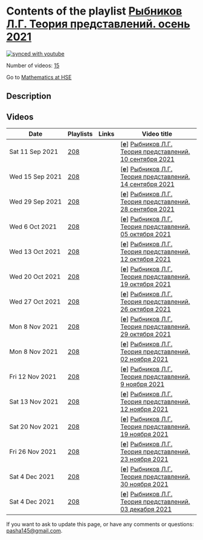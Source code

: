 # Contents of the playlist [Рыбников Л.Г. Теория представлений. осень 2021](https://www.youtube.com/playlist?list=PLq3E5oubNNoDppC1wQZsy8q5c3ZXE_iSF)

[![synced with youtube](https://img.shields.io/github/last-commit/mathphysschool/mathphysschool.github.io/autoupdate1?label=synced%20with%20youtube)](https://github.com/mathphysschool/mathphysschool.github.io/commits/autoupdate1)

Number of videos: [15](#videos)

Go to [Mathematics at HSE](../README.md)

## Description



## Videos

|Date|Playlists|Links|Video title|
|---|---|---|---|
| Sat&nbsp;11&nbsp;Sep&nbsp;2021 | [208](../playlists/208 "Рыбников Л.Г. Теория представлений. осень 2021") |  | [[**e**](https://studio.youtube.com/video/IN1PS-eSWgI/edit "Edit")] [Рыбников Л.Г. Теория представлений. 10 сентября 2021](https://www.youtube.com/watch?v=IN1PS-eSWgI&list=PLq3E5oubNNoDppC1wQZsy8q5c3ZXE_iSF) |
| Wed&nbsp;15&nbsp;Sep&nbsp;2021 | [208](../playlists/208 "Рыбников Л.Г. Теория представлений. осень 2021") |  | [[**e**](https://studio.youtube.com/video/PH7ricr6clw/edit "Edit")] [Рыбников Л.Г. Теория представлений. 14 сентября 2021](https://www.youtube.com/watch?v=PH7ricr6clw&list=PLq3E5oubNNoDppC1wQZsy8q5c3ZXE_iSF) |
| Wed&nbsp;29&nbsp;Sep&nbsp;2021 | [208](../playlists/208 "Рыбников Л.Г. Теория представлений. осень 2021") |  | [[**e**](https://studio.youtube.com/video/B7Bw1GJ7I9k/edit "Edit")] [Рыбников Л.Г. Теория представлений. 28 сентября 2021](https://www.youtube.com/watch?v=B7Bw1GJ7I9k&list=PLq3E5oubNNoDppC1wQZsy8q5c3ZXE_iSF) |
| Wed&nbsp;6&nbsp;Oct&nbsp;2021 | [208](../playlists/208 "Рыбников Л.Г. Теория представлений. осень 2021") |  | [[**e**](https://studio.youtube.com/video/FY-3X9IfRFk/edit "Edit")] [Рыбников Л.Г. Теория представлений. 05 октября 2021](https://www.youtube.com/watch?v=FY-3X9IfRFk&list=PLq3E5oubNNoDppC1wQZsy8q5c3ZXE_iSF) |
| Wed&nbsp;13&nbsp;Oct&nbsp;2021 | [208](../playlists/208 "Рыбников Л.Г. Теория представлений. осень 2021") |  | [[**e**](https://studio.youtube.com/video/-kYdRgLWPkI/edit "Edit")] [Рыбников Л.Г. Теория представлений. 12 октября 2021](https://www.youtube.com/watch?v=-kYdRgLWPkI&list=PLq3E5oubNNoDppC1wQZsy8q5c3ZXE_iSF) |
| Wed&nbsp;20&nbsp;Oct&nbsp;2021 | [208](../playlists/208 "Рыбников Л.Г. Теория представлений. осень 2021") |  | [[**e**](https://studio.youtube.com/video/HQJROy_DfmQ/edit "Edit")] [Рыбников Л.Г. Теория представлений. 19 октября 2021](https://www.youtube.com/watch?v=HQJROy_DfmQ&list=PLq3E5oubNNoDppC1wQZsy8q5c3ZXE_iSF) |
| Wed&nbsp;27&nbsp;Oct&nbsp;2021 | [208](../playlists/208 "Рыбников Л.Г. Теория представлений. осень 2021") |  | [[**e**](https://studio.youtube.com/video/pdSMjyYbPlI/edit "Edit")] [Рыбников Л.Г. Теория представлений. 26 октября 2021](https://www.youtube.com/watch?v=pdSMjyYbPlI&list=PLq3E5oubNNoDppC1wQZsy8q5c3ZXE_iSF) |
| Mon&nbsp;8&nbsp;Nov&nbsp;2021 | [208](../playlists/208 "Рыбников Л.Г. Теория представлений. осень 2021") |  | [[**e**](https://studio.youtube.com/video/YDcoyptKfHU/edit "Edit")] [Рыбников Л.Г. Теория представлений. 29 октября 2021](https://www.youtube.com/watch?v=YDcoyptKfHU&list=PLq3E5oubNNoDppC1wQZsy8q5c3ZXE_iSF) |
| Mon&nbsp;8&nbsp;Nov&nbsp;2021 | [208](../playlists/208 "Рыбников Л.Г. Теория представлений. осень 2021") |  | [[**e**](https://studio.youtube.com/video/J8v-K8vK5ws/edit "Edit")] [Рыбников Л.Г. Теория представлений. 02 ноября 2021](https://www.youtube.com/watch?v=J8v-K8vK5ws&list=PLq3E5oubNNoDppC1wQZsy8q5c3ZXE_iSF) |
| Fri&nbsp;12&nbsp;Nov&nbsp;2021 | [208](../playlists/208 "Рыбников Л.Г. Теория представлений. осень 2021") |  | [[**e**](https://studio.youtube.com/video/40vRJtoSpFA/edit "Edit")] [Рыбников Л.Г. Теория представлений. 9 ноября 2021](https://www.youtube.com/watch?v=40vRJtoSpFA&list=PLq3E5oubNNoDppC1wQZsy8q5c3ZXE_iSF) |
| Sat&nbsp;13&nbsp;Nov&nbsp;2021 | [208](../playlists/208 "Рыбников Л.Г. Теория представлений. осень 2021") |  | [[**e**](https://studio.youtube.com/video/Memt0oSfJ9I/edit "Edit")] [Рыбников Л.Г. Теория представлений. 12 ноября 2021](https://www.youtube.com/watch?v=Memt0oSfJ9I&list=PLq3E5oubNNoDppC1wQZsy8q5c3ZXE_iSF) |
| Sat&nbsp;20&nbsp;Nov&nbsp;2021 | [208](../playlists/208 "Рыбников Л.Г. Теория представлений. осень 2021") |  | [[**e**](https://studio.youtube.com/video/sp_En5AIlxE/edit "Edit")] [Рыбников Л.Г. Теория представлений. 19 ноября 2021](https://www.youtube.com/watch?v=sp_En5AIlxE&list=PLq3E5oubNNoDppC1wQZsy8q5c3ZXE_iSF) |
| Fri&nbsp;26&nbsp;Nov&nbsp;2021 | [208](../playlists/208 "Рыбников Л.Г. Теория представлений. осень 2021") |  | [[**e**](https://studio.youtube.com/video/lHfezDyS2u4/edit "Edit")] [Рыбников Л.Г. Теория представлений. 23 ноября 2021](https://www.youtube.com/watch?v=lHfezDyS2u4&list=PLq3E5oubNNoDppC1wQZsy8q5c3ZXE_iSF) |
| Sat&nbsp;4&nbsp;Dec&nbsp;2021 | [208](../playlists/208 "Рыбников Л.Г. Теория представлений. осень 2021") |  | [[**e**](https://studio.youtube.com/video/HLx-dfszwYI/edit "Edit")] [Рыбников Л.Г. Теория представлений. 30 ноября 2021](https://www.youtube.com/watch?v=HLx-dfszwYI&list=PLq3E5oubNNoDppC1wQZsy8q5c3ZXE_iSF) |
| Sat&nbsp;4&nbsp;Dec&nbsp;2021 | [208](../playlists/208 "Рыбников Л.Г. Теория представлений. осень 2021") |  | [[**e**](https://studio.youtube.com/video/UyvDFCV6b9g/edit "Edit")] [Рыбников Л.Г. Теория представлений. 03 декабря 2021](https://www.youtube.com/watch?v=UyvDFCV6b9g&list=PLq3E5oubNNoDppC1wQZsy8q5c3ZXE_iSF) |


 If you want to ask to update this page, or have any comments or questions: <pasha145@gmail.com>.